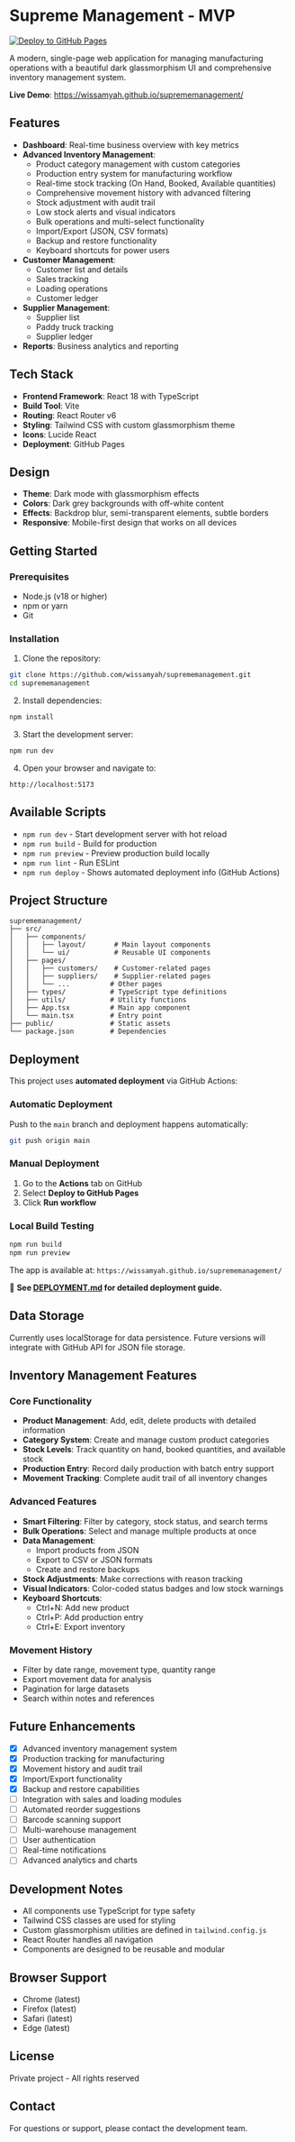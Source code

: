 # Supreme Management - MVP

[![Deploy to GitHub Pages](https://github.com/wissamyah/suprememanagement/actions/workflows/deploy.yml/badge.svg)](https://github.com/wissamyah/suprememanagement/actions/workflows/deploy.yml)

A modern, single-page web application for managing manufacturing operations with a beautiful dark glassmorphism UI and comprehensive inventory management system.

**Live Demo**: https://wissamyah.github.io/suprememanagement/

## Features

- **Dashboard**: Real-time business overview with key metrics
- **Advanced Inventory Management**: 
  - Product category management with custom categories
  - Production entry system for manufacturing workflow
  - Real-time stock tracking (On Hand, Booked, Available quantities)
  - Comprehensive movement history with advanced filtering
  - Stock adjustment with audit trail
  - Low stock alerts and visual indicators
  - Bulk operations and multi-select functionality
  - Import/Export (JSON, CSV formats)
  - Backup and restore functionality
  - Keyboard shortcuts for power users
- **Customer Management**: 
  - Customer list and details
  - Sales tracking
  - Loading operations
  - Customer ledger
- **Supplier Management**:
  - Supplier list
  - Paddy truck tracking
  - Supplier ledger
- **Reports**: Business analytics and reporting

## Tech Stack

- **Frontend Framework**: React 18 with TypeScript
- **Build Tool**: Vite
- **Routing**: React Router v6
- **Styling**: Tailwind CSS with custom glassmorphism theme
- **Icons**: Lucide React
- **Deployment**: GitHub Pages

## Design

- **Theme**: Dark mode with glassmorphism effects
- **Colors**: Dark grey backgrounds with off-white content
- **Effects**: Backdrop blur, semi-transparent elements, subtle borders
- **Responsive**: Mobile-first design that works on all devices

## Getting Started

### Prerequisites

- Node.js (v18 or higher)
- npm or yarn
- Git

### Installation

1. Clone the repository:
```bash
git clone https://github.com/wissamyah/suprememanagement.git
cd suprememanagement
```

2. Install dependencies:
```bash
npm install
```

3. Start the development server:
```bash
npm run dev
```

4. Open your browser and navigate to:
```
http://localhost:5173
```

## Available Scripts

- `npm run dev` - Start development server with hot reload
- `npm run build` - Build for production
- `npm run preview` - Preview production build locally
- `npm run lint` - Run ESLint
- `npm run deploy` - Shows automated deployment info (GitHub Actions)

## Project Structure

```
suprememanagement/
├── src/
│   ├── components/
│   │   ├── layout/       # Main layout components
│   │   └── ui/           # Reusable UI components
│   ├── pages/
│   │   ├── customers/    # Customer-related pages
│   │   ├── suppliers/    # Supplier-related pages
│   │   └── ...          # Other pages
│   ├── types/           # TypeScript type definitions
│   ├── utils/           # Utility functions
│   ├── App.tsx          # Main app component
│   └── main.tsx         # Entry point
├── public/              # Static assets
└── package.json         # Dependencies
```

## Deployment

This project uses **automated deployment** via GitHub Actions:

### Automatic Deployment
Push to the `main` branch and deployment happens automatically:
```bash
git push origin main
```

### Manual Deployment
1. Go to the **Actions** tab on GitHub
2. Select **Deploy to GitHub Pages**
3. Click **Run workflow**

### Local Build Testing
```bash
npm run build
npm run preview
```

The app is available at: `https://wissamyah.github.io/suprememanagement/`

📖 **See [DEPLOYMENT.md](./DEPLOYMENT.md) for detailed deployment guide.**

## Data Storage

Currently uses localStorage for data persistence. Future versions will integrate with GitHub API for JSON file storage.

## Inventory Management Features

### Core Functionality
- **Product Management**: Add, edit, delete products with detailed information
- **Category System**: Create and manage custom product categories
- **Stock Levels**: Track quantity on hand, booked quantities, and available stock
- **Production Entry**: Record daily production with batch entry support
- **Movement Tracking**: Complete audit trail of all inventory changes

### Advanced Features
- **Smart Filtering**: Filter by category, stock status, and search terms
- **Bulk Operations**: Select and manage multiple products at once
- **Data Management**: 
  - Import products from JSON
  - Export to CSV or JSON formats
  - Create and restore backups
- **Stock Adjustments**: Make corrections with reason tracking
- **Visual Indicators**: Color-coded status badges and low stock warnings
- **Keyboard Shortcuts**:
  - Ctrl+N: Add new product
  - Ctrl+P: Add production entry
  - Ctrl+E: Export inventory

### Movement History
- Filter by date range, movement type, quantity range
- Export movement data for analysis
- Pagination for large datasets
- Search within notes and references

## Future Enhancements

- [x] Advanced inventory management system
- [x] Production tracking for manufacturing
- [x] Movement history and audit trail
- [x] Import/Export functionality
- [x] Backup and restore capabilities
- [ ] Integration with sales and loading modules
- [ ] Automated reorder suggestions
- [ ] Barcode scanning support
- [ ] Multi-warehouse management
- [ ] User authentication
- [ ] Real-time notifications
- [ ] Advanced analytics and charts

## Development Notes

- All components use TypeScript for type safety
- Tailwind CSS classes are used for styling
- Custom glassmorphism utilities are defined in `tailwind.config.js`
- React Router handles all navigation
- Components are designed to be reusable and modular

## Browser Support

- Chrome (latest)
- Firefox (latest)
- Safari (latest)
- Edge (latest)

## License

Private project - All rights reserved

## Contact

For questions or support, please contact the development team.